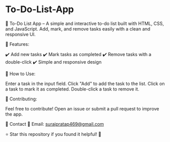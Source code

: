 # To-Do-List-App
🚀 To-Do List App – A simple and interactive to-do list built with HTML, CSS, and JavaScript. Add, mark, and remove tasks easily with a clean and responsive UI.

🚀 Features:


✔️ Add new tasks
✔️ Mark tasks as completed
✔️ Remove tasks with a double-click
✔️ Simple and responsive design

📌 How to Use:  

Enter a task in the input field.
Click "Add" to add the task to the list.
Click on a task to mark it as completed.
Double-click a task to remove it.


🤝 Contributing:

Feel free to contribute! Open an issue or submit a pull request to improve the app.

📩 Contact
📧 Email: surajpratap469@gmail.com

⭐ Star this repository if you found it helpful! 🚀
